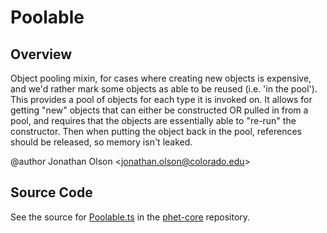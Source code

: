 # Poolable

## Overview

Object pooling mixin, for cases where creating new objects is expensive, and we'd rather mark some objects as able
to be reused (i.e. 'in the pool'). This provides a pool of objects for each type it is invoked on. It allows for
getting "new" objects that can either be constructed OR pulled in from a pool, and requires that the objects are
essentially able to "re-run" the constructor. Then when putting the object back in the pool, references should be
released, so memory isn't leaked.

@author Jonathan Olson &lt;jonathan.olson@colorado.edu&gt;



## Source Code

See the source for [Poolable.ts](https://github.com/phetsims/phet-core/blob/main/js/Poolable.ts) in the [phet-core](https://github.com/phetsims/phet-core) repository.

